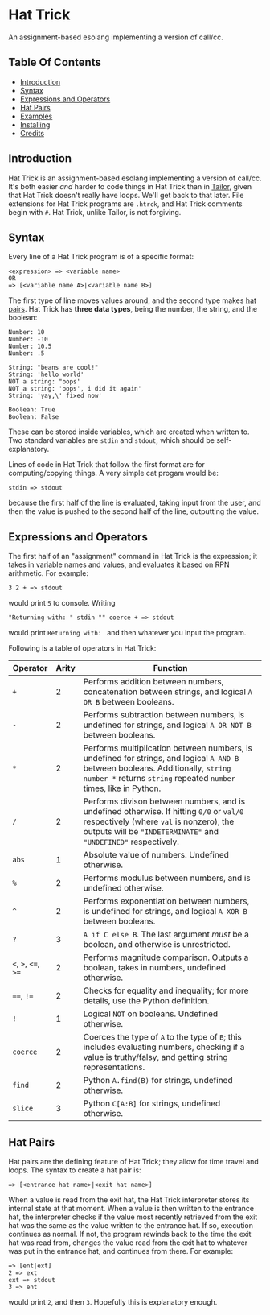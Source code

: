 # Hat Trick

An assignment-based esolang implementing a version of call/cc.

## Table Of Contents

* [Introduction]()
* [Syntax]()
* [Expressions and Operators]()
* [Hat Pairs]()
* [Examples]()
* [Installing]()
* [Credits]()

## Introduction
Hat Trick is an assignment-based esolang implementing a version of call/cc. It's both easier *and* harder to code things in Hat Trick than in [Tailor](https://github.com/wompking/tailorlang), given that Hat Trick doesn't really have loops. We'll get back to that later. File extensions for Hat Trick programs are `.htrck`, and Hat Trick comments begin with `#`. Hat Trick, unlike Tailor, is not forgiving.

## Syntax
Every line of a Hat Trick program is of a specific format:

```
<expression> => <variable name>
OR
=> [<variable name A>|<variable name B>]
```

The first type of line moves values around, and the second type makes [hat pairs](). Hat Trick has **three data types**, being the number, the string, and the boolean:
```
Number: 10
Number: -10
Number: 10.5
Number: .5

String: "beans are cool!"
String: 'hello world'
NOT a string: "oops'
NOT a string: 'oops', i did it again'
String: 'yay,\' fixed now'

Boolean: True
Boolean: False
```

These can be stored inside variables, which are created when written to. Two standard variables are `stdin` and `stdout`, which should be self-explanatory.

Lines of code in Hat Trick that follow the first format are for computing/copying things. A very simple cat progam would be:

`stdin => stdout`

because the first half of the line is evaluated, taking input from the user, and then the value is pushed to the second half of the line, outputting the value.

## Expressions and Operators

The first half of an "assignment" command in Hat Trick is the expression; it takes in variable names and values, and evaluates it based on RPN arithmetic. For example:

`3 2 + => stdout`

would print `5` to console. Writing

`"Returning with: " stdin "" coerce + => stdout`

would print `Returning with: ` and then whatever you input the program.

Following is a table of operators in Hat Trick:

| Operator | Arity | Function |
|----------|-------|----------|
| `+` | 2 | Performs addition between numbers, concatenation between strings, and logical `A OR B` between booleans. |
| `-` | 2 | Performs subtraction between numbers, is undefined for strings, and logical `A OR NOT B` between booleans. |
| `*` | 2 | Performs multiplication between numbers, is undefined for strings, and logical `A AND B` between booleans. Additionally, `string number *` returns `string` repeated `number` times, like in Python. |
| `/` | 2 | Performs divison between numbers, and is undefined otherwise. If hitting `0/0` or `val/0` respectively (where `val` is nonzero), the outputs will be `"INDETERMINATE"` and `"UNDEFINED"` respectively. |
| `abs` | 1 | Absolute value of numbers. Undefined otherwise. |
| `%` | 2 | Performs modulus between numbers, and is undefined otherwise. |
| `^` | 2 | Performs exponentiation between numbers, is undefined for strings, and logical `A XOR B` between booleans. |
| `?` | 3 | `A if C else B`. The last argument *must* be a boolean, and otherwise is unrestricted. |
| `<`, `>`, `<=`, `>=` | 2 | Performs magnitude comparison. Outputs a boolean, takes in numbers, undefined otherwise. |
| `==`, `!=` | 2 | Checks for equality and inequality; for more details, use the Python definition. |
| `!` | 1 | Logical `NOT` on booleans. Undefined otherwise. |
| `coerce` | 2 | Coerces the type of `A` to the type of `B`; this includes evaluating numbers, checking if a value is truthy/falsy, and getting string representations. |
| `find` | 2 | Python `A.find(B)` for strings, undefined otherwise. |
| `slice` | 3 | Python `C[A:B]` for strings, undefined otherwise. |

## Hat Pairs
Hat pairs are the defining feature of Hat Trick; they allow for time travel and loops. The syntax to create a hat pair is:

```
=> [<entrance hat name>|<exit hat name>]
```

When a value is read from the exit hat, the Hat Trick interpreter stores its internal state at that moment. When a value is then written to the entrance hat, the interpreter checks if the value most recently retrieved from the exit hat was the same as the value written to the entrance hat. If so, execution continues as normal. If not, the program rewinds back to the time the exit hat was read from, changes the value read from the exit hat to whatever was put in the entrance hat, and continues from there. For example:

```
=> [ent|ext]
2 => ext
ext => stdout
3 => ent
```

would print `2`, and then `3`. Hopefully this is explanatory enough.
